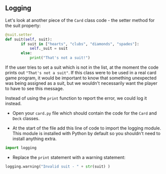 ## Logging

Let's look at another piece of the `Card` class code - the setter method for the suit property:

```python
@suit.setter
def suit(self, suit):
       if suit in ["hearts", "clubs", "diamonds", "spades"]:
           self._suit = suit
       else:
           print("That's not a suit!")
```

If the user tries to set a suit which is not in the list, at the moment the code prints out `"That's not a suit"`. If this class were to be used in a real card game program, it would be important to know that something unexpected was being assigned as a suit, but we wouldn't necessarily want the player to have to see this message.

Instead of using the `print` function to report the error, we could log it instead.

+ Open your `card.py` file which should contain the code for the `Card` and `Deck` classes.

+ At the start of the file add this line of code to import the logging module. This module is installed with Python by default so you shouldn't need to install anything extra.

```python
import logging
```

+ Replace the `print` statement with a warning statement:

```python
logging.warning("Invalid suit - " + str(suit) )
```
